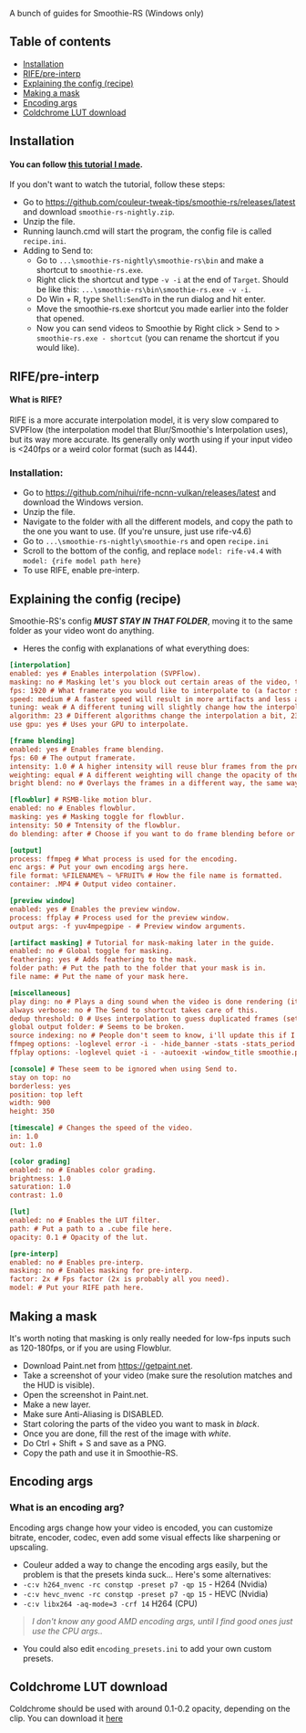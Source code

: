 A bunch of guides for Smoothie-RS (Windows only)

## Table of contents

- [Installation](#installation)  
- [RIFE/pre-interp](#rifepre-interp)   
- [Explaining the config (recipe)](#explaining-the-config-recipe)
- [Making a mask](#making-a-mask)
- [Encoding args](#encoding-args)
- [Coldchrome LUT download](#coldchrome-lut-download)

## Installation

#### You can follow [this tutorial I made](https://youtu.be/RfPDgoMuSWg).

If you don't want to watch the tutorial, follow these steps:

- Go to https://github.com/couleur-tweak-tips/smoothie-rs/releases/latest and download `smoothie-rs-nightly.zip`.
- Unzip the file.
- Running launch.cmd will start the program, the config file is called `recipe.ini`.
- Adding to Send to:
  - Go to `...\smoothie-rs-nightly\smoothie-rs\bin` and make a shortcut to `smoothie-rs.exe`.
  - Right click the shortcut and type `-v -i` at the end of `Target`. Should be like this:
   `...\smoothie-rs\bin\smoothie-rs.exe -v -i`.
  - Do Win + R, type `Shell:SendTo` in the run dialog and hit enter.
  - Move the smoothie-rs.exe shortcut you made earlier into the folder that opened.
  - Now you can send videos to Smoothie by Right click > Send to > `smoothie-rs.exe - shortcut` (you can rename the shortcut if you would like).

## RIFE/pre-interp

#### What is RIFE?
RIFE is a more accurate interpolation model, it is very slow compared to SVPFlow (the interpolation model that Blur/Smoothie's Interpolation uses), but its way more accurate. Its generally only worth using if your input video is <240fps or a weird color format (such as I444).

### Installation:

- Go to https://github.com/nihui/rife-ncnn-vulkan/releases/latest and download the Windows version.    
- Unzip the file.
- Navigate to the folder with all the different models, and copy the path to the one you want to use. (If you're unsure, just use rife-v4.6)
- Go to `...\smoothie-rs-nightly\smoothie-rs` and open `recipe.ini`
- Scroll to the bottom of the config, and replace `model: rife-v4.4` with `model: {rife model path here}`
- To use RIFE, enable pre-interp.

## Explaining the config (recipe)

Smoothie-RS's config ***MUST STAY IN THAT FOLDER***, moving it to the same folder as your video wont do anything.

- Heres the config with explanations of what everything does:

```ini
[interpolation]
enabled: yes # Enables interpolation (SVPFlow).
masking: no # Masking let's you block out certain areas of the video, to avoid HUD artifacts. This toggles masking for interpolation only.
fps: 1920 # What framerate you would like to interpolate to (a factor such as 2x or 3x will also work).
speed: medium # A faster speed will result in more artifacts and less accurate interpolation, only worth changing if your input video is over 300fps.
tuning: weak # A different tuning will slightly change how the interpolation looks, weak is considered the best for Minecraft.
algorithm: 23 # Different algorithms change the interpolation a bit, 23 looks the smoothest, 13 has the least artifacts. Others are not recommended.
use gpu: yes # Uses your GPU to interpolate.

[frame blending]
enabled: yes # Enables frame blending.
fps: 60 # The output framerate.
intensity: 1.0 # A higher intensity will reuse blur frames from the previous frame, 1.0-1.5 is the sweet spot for 60fps output.
weighting: equal # A different weighting will change the opacity of the blur frames, such as ascending or gaussian.
bright blend: no # Overlays the frames in a different way, the same way as Premiere Pro's frame blending.

[flowblur] # RSMB-like motion blur.
enabled: no # Enables flowblur.
masking: yes # Masking toggle for flowblur.
intensity: 50 # Tntensity of the flowblur.
do blending: after # Choose if you want to do frame blending before or after flowblur is applied.

[output]
process: ffmpeg # What process is used for the encoding.
enc args: # Put your own encoding args here.
file format: %FILENAME% ~ %FRUIT% # How the file name is formatted.
container: .MP4 # Output video container.

[preview window]
enabled: yes # Enables the preview window.
process: ffplay # Process used for the preview window.
output args: -f yuv4mpegpipe - # Preview window arguments.

[artifact masking] # Tutorial for mask-making later in the guide.
enabled: no # Global toggle for masking.
feathering: yes # Adds feathering to the mask.
folder path: # Put the path to the folder that your mask is in.
file name: # Put the name of your mask here.

[miscellaneous]
play ding: no # Plays a ding sound when the video is done rendering (it's either broken or im incorrect).
always verbose: no # The Send to shortcut takes care of this.
dedup threshold: 0 # Uses interpolation to guess duplicated frames (set to around 0.01 - 0.005).
global output folder: # Seems to be broken.
source indexing: no # People don't seem to know, i'll update this if I ever get an answer.
ffmpeg options: -loglevel error -i - -hide_banner -stats -stats_period 0.15 # Args for ffmpeg
ffplay options: -loglevel quiet -i - -autoexit -window_title smoothie.preview # Args for ffplay (preview window)

[console] # These seem to be ignored when using Send to.
stay on top: no
borderless: yes
position: top left
width: 900
height: 350

[timescale] # Changes the speed of the video.
in: 1.0
out: 1.0

[color grading]
enabled: no # Enables color grading.
brightness: 1.0
saturation: 1.0
contrast: 1.0

[lut]
enabled: no # Enables the LUT filter.
path: # Put a path to a .cube file here.
opacity: 0.1 # Opacity of the lut.

[pre-interp]
enabled: no # Enables pre-interp.
masking: no # Enables masking for pre-interp.
factor: 2x # Fps factor (2x is probably all you need).
model: # Put your RIFE path here.
```

## Making a mask

It's worth noting that masking is only really needed for low-fps inputs such as 120-180fps, or if you are using Flowblur.
- Download Paint.net from https://getpaint.net.
- Take a screenshot of your video (make sure the resolution matches and the HUD is visible).
- Open the screenshot in Paint.net.
- Make a new layer.
- Make sure Anti-Aliasing is DISABLED.
- Start coloring the parts of the video you want to mask in *black*.
- Once you are done, fill the rest of the image with *white*.
- Do Ctrl + Shift + S and save as a PNG.
- Copy the path and use it in Smoothie-RS.

## Encoding args

### What is an encoding arg?
Encoding args change how your video is encoded, you can customize bitrate, encoder, codec, even add some visual effects like sharpening or upscaling.

- Couleur added a way to change the encoding args easily, but the problem is that the presets kinda suck... Here's some alternatives:
- `-c:v h264_nvenc -rc constqp -preset p7 -qp 15` - H264 (Nvidia)
- `-c:v hevc_nvenc -rc constqp -preset p7 -qp 15` - HEVC (Nvidia)
- `-c:v libx264 -aq-mode=3 -crf 14` H264 (CPU)
> *I don't know any good AMD encoding args, until I find good ones just use the CPU args..*
- You could also edit `encoding_presets.ini` to add your own custom presets.

## Coldchrome LUT download

Coldchrome should be used with around 0.1-0.2 opacity, depending on the clip. You can download it [here](https://files.catbox.moe/d5jvto.cube)

